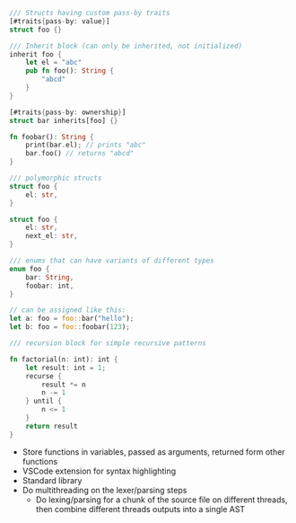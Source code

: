 
```rust
/// Structs having custom pass-by traits
[#traits{pass-by: value}]
struct foo {}
```

```rust
/// Inherit block (can only be inherited, not initialized)
inherit foo {
	let el = "abc"
	pub fn foo(): String {
		"abcd"
	}
}

[#traits{pass-by: ownership}]
struct bar inherits[foo] {}

fn foobar(): String {
	print(bar.el); // prints "abc"
	bar.foo() // returns "abcd"
}
```

```rust
/// polymorphic structs
struct foo {
	el: str,
}

struct foo {
	el: str,
	next_el: str,
}
```

```rust
/// enums that can have variants of different types
enum foo {
	bar: String,
	foobar: int,
}

// can be assigned like this:
let a: foo = foo::bar("hello");
let b: foo = foo::foobar(123);
```

```rust
/// recursion block for simple recursive patterns

fn factorial(n: int): int {
	let result: int = 1;
	recurse {
		result *= n
		n -= 1
	} until {
		n <= 1
	}
	return result
}
```
- Store functions in variables, passed as arguments, returned form other functions
- VSCode extension for syntax highlighting
- Standard library
- Do multithreading on the lexer/parsing steps
	- Do lexing/parsing for a chunk of the source file on different threads, then combine different threads outputs into a single AST